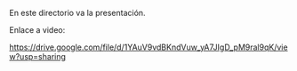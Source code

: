 En este directorio va la presentación.

Enlace a video:

https://drive.google.com/file/d/1YAuV9vdBKndVuw_yA7JIgD_pM9ral9qK/view?usp=sharing
